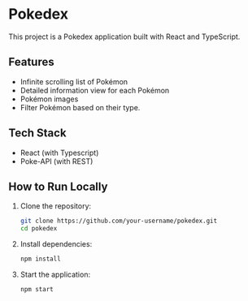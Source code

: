 # Pokedex

This project is a Pokedex application built with React and TypeScript.

## Features

- Infinite scrolling list of Pokémon
- Detailed information view for each Pokémon
- Pokémon images
- Filter Pokémon based on their type.

## Tech Stack
- React (with Typescript)
- Poke-API (with REST)

## How to Run Locally

1. Clone the repository:
    ```bash
    git clone https://github.com/your-username/pokedex.git
    cd pokedex
    ```

2. Install dependencies:
    ```bash
    npm install
    ```

3. Start the application:
    ```bash
    npm start
    ```

